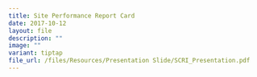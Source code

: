 ```yaml
---
title: Site Performance Report Card
date: 2017-10-12
layout: file
description: ""
image: ""
variant: tiptap
file_url: /files/Resources/Presentation Slide/SCRI_Presentation.pdf
---
```

